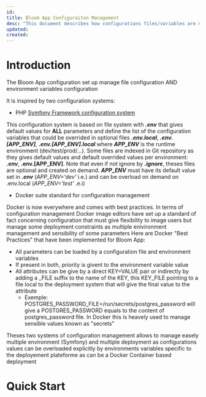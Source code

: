 ```yaml
---
id: 
title: Bloom App Configuraiton Management
desc: "This document describes how configurations files/variables are managed and runtime environment dev/test/prod"
updated: 
created: 
---
```


# Introduction
The Bloom App configuration set up manage file configuration AND environment variables configuration

It is inspired by two configuration systems:
- PHP [Symfony Framework configuration system](https://symfony.com/doc/current/configuration.html#configuration-based-on-environment-variables)

This configuration system is based on file system with ***.env*** that gives default values for **ALL** parameters and define the list of the configuration variables that could be overrided in optional files ***.env.local***, ***.env.[APP_ENV]***, ***.env.[APP_ENV].local*** where ***APP_ENV*** is the runtime environment (dev/test/prod/...). 
Some files are indexed in Git repository as they gives default values and default overrided values per environment: ***.env***, **.env.[APP_ENV]**. Note that even if not ignore by ***.ignore***, theses files are optional and created on demand.
***APP_ENV*** must have its default value set in ***.env*** (*APP_ENV='dev'* i.e.) and can be overload on demand on .env.local (*APP_ENV='test'* .e.i)
- Docker suite standard for configuration management

Docker is now everywhere and comes with best practices. In terms of configuration management Docker image editors have set up a standard of fact concerning configuration that must give flexibility to image users but manage some deployment constraints as multiple enivironment management and sensibility of some parameters
Here are Docker "Best Practices" that have been implemented for Bloom App:
* All parameters can be loaded by a configuration file and environment variables
* If present in both, priority is givent to the environment variable value
* All attributes can be give by a direct KEY=VALUE pair or indirectly by adding a _FILE suffix to the name of the KEY, this KEY_FILE pointing to a file local to the deployment system that will give the final value to the attribute
	* Exemple: POSTGRES_PASSWORD_FILE=/run/secrets/postgres_password will give a POSTGRES_PASSWORD equals to the content of postgres_password file. In Docker this is heavely used to manage sensible values known as "secrets"

Theses two systems of configuration management allows to manage easely multiple environment (Symfony) and multiple deployment as configurations values can be overloaded explicitly by environments variables specific to the deployement plateforme as can be a Docker Container based deployment

# Quick Start
